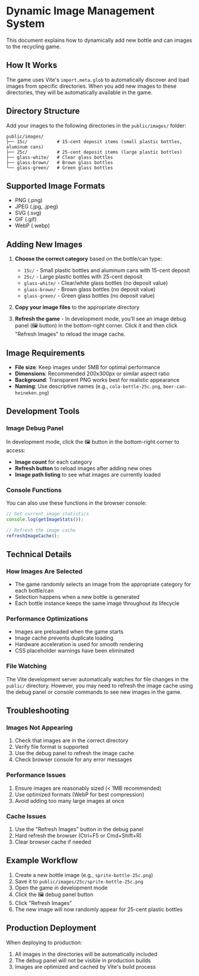 # Dynamic Image Management System

This document explains how to dynamically add new bottle and can images to the recycling game.

## How It Works

The game uses Vite's `import.meta.glob` to automatically discover and load images from specific directories. When you add new images to these directories, they will be automatically available in the game.

## Directory Structure

Add your images to the following directories in the `public/images/` folder:

```
public/images/
├── 15c/           # 15-cent deposit items (small plastic bottles, aluminum cans)
├── 25c/           # 25-cent deposit items (large plastic bottles)
├── glass-white/   # Clear glass bottles
├── glass-brown/   # Brown glass bottles
└── glass-green/   # Green glass bottles
```

## Supported Image Formats

- PNG (.png)
- JPEG (.jpg, .jpeg)
- SVG (.svg)
- GIF (.gif)
- WebP (.webp)

## Adding New Images

1. **Choose the correct category** based on the bottle/can type:
   - `15c/` - Small plastic bottles and aluminum cans with 15-cent deposit
   - `25c/` - Large plastic bottles with 25-cent deposit
   - `glass-white/` - Clear/white glass bottles (no deposit value)
   - `glass-brown/` - Brown glass bottles (no deposit value)
   - `glass-green/` - Green glass bottles (no deposit value)

2. **Copy your image files** to the appropriate directory

3. **Refresh the game** - In development mode, you'll see an image debug panel (🖼️ button) in the bottom-right corner. Click it and then click "Refresh Images" to reload the image cache.

## Image Requirements

- **File size**: Keep images under 5MB for optimal performance
- **Dimensions**: Recommended 200x300px or similar aspect ratio
- **Background**: Transparent PNG works best for realistic appearance
- **Naming**: Use descriptive names (e.g., `cola-bottle-25c.png`, `beer-can-heineken.png`)

## Development Tools

### Image Debug Panel

In development mode, click the 🖼️ button in the bottom-right corner to access:

- **Image count** for each category
- **Refresh button** to reload images after adding new ones
- **Image path listing** to see what images are currently loaded

### Console Functions

You can also use these functions in the browser console:

```javascript
// Get current image statistics
console.log(getImageStats());

// Refresh the image cache
refreshImageCache();
```

## Technical Details

### How Images Are Selected

- The game randomly selects an image from the appropriate category for each bottle/can
- Selection happens when a new bottle is generated
- Each bottle instance keeps the same image throughout its lifecycle

### Performance Optimizations

- Images are preloaded when the game starts
- Image cache prevents duplicate loading
- Hardware acceleration is used for smooth rendering
- CSS placeholder warnings have been eliminated

### File Watching

The Vite development server automatically watches for file changes in the `public/` directory. However, you may need to refresh the image cache using the debug panel or console commands to see new images in the game.

## Troubleshooting

### Images Not Appearing

1. Check that images are in the correct directory
2. Verify file format is supported
3. Use the debug panel to refresh the image cache
4. Check browser console for any error messages

### Performance Issues

1. Ensure images are reasonably sized (< 1MB recommended)
2. Use optimized formats (WebP for best compression)
3. Avoid adding too many large images at once

### Cache Issues

1. Use the "Refresh Images" button in the debug panel
2. Hard refresh the browser (Ctrl+F5 or Cmd+Shift+R)
3. Clear browser cache if needed

## Example Workflow

1. Create a new bottle image (e.g., `sprite-bottle-25c.png`)
2. Save it to `public/images/25c/sprite-bottle-25c.png`
3. Open the game in development mode
4. Click the 🖼️ debug panel button
5. Click "Refresh Images"
6. The new image will now randomly appear for 25-cent plastic bottles

## Production Deployment

When deploying to production:

1. All images in the directories will be automatically included
2. The debug panel will not be visible in production builds
3. Images are optimized and cached by Vite's build process